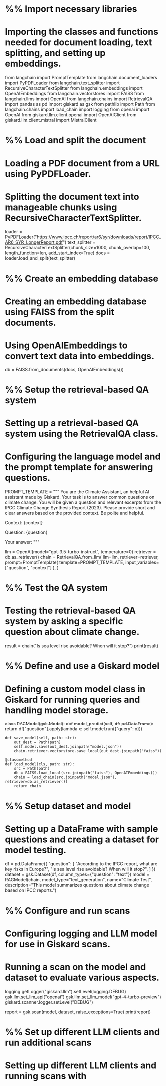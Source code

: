 # %% Import necessary libraries
# Importing the classes and functions needed for document loading, text splitting, and setting up embeddings.

from langchain import PromptTemplate
from langchain.document_loaders import PyPDFLoader
from langchain.text_splitter import RecursiveCharacterTextSplitter
from langchain.embeddings import OpenAIEmbeddings
from langchain.vectorstores import FAISS
from langchain.llms import OpenAI
from langchain.chains import RetrievalQA
import pandas as pd
import giskard as gsk
from pathlib import Path
from langchain.chains import load_chain
import logging
from openai import OpenAI
from giskard.llm.client.openai import OpenAIClient
from giskard.llm.client.mistral import MistralClient

# %% Load and split the document
# Loading a PDF document from a URL using PyPDFLoader.
# Splitting the document text into manageable chunks using RecursiveCharacterTextSplitter.

loader = PyPDFLoader("https://www.ipcc.ch/report/ar6/syr/downloads/report/IPCC_AR6_SYR_LongerReport.pdf")
text_splitter = RecursiveCharacterTextSplitter(chunk_size=1000, chunk_overlap=100, length_function=len, add_start_index=True)
docs = loader.load_and_split(text_splitter)

# %% Create an embedding database
# Creating an embedding database using FAISS from the split documents.
# Using OpenAIEmbeddings to convert text data into embeddings.

db = FAISS.from_documents(docs, OpenAIEmbeddings())

# %% Setup the retrieval-based QA system
# Setting up a retrieval-based QA system using the RetrievalQA class.
# Configuring the language model and the prompt template for answering questions.

PROMPT_TEMPLATE = """
You are the Climate Assistant, an helpful AI assistant made by Giskard. Your task is to answer common questions on climate change.
You will be given a question and relevant excerpts from the IPCC Climate Change Synthesis Report (2023). Please provide short and clear answers based on the provided context.
Be polite and helpful.

Context:
{context}

Question:
{question}

Your answer:
"""

llm = OpenAI(model="gpt-3.5-turbo-instruct", temperature=0)
retriever = db.as_retriever()
chain = RetrievalQA.from_llm(
    llm=llm,
    retriever=retriever,
    prompt=PromptTemplate(
        template=PROMPT_TEMPLATE, input_variables=["question", "context"]
    ),
)

# %% Test the QA system
# Testing the retrieval-based QA system by asking a specific question about climate change.

result = chain("Is sea level rise avoidable? When will it stop?")
print(result)

# %% Define and use a Giskard model
# Defining a custom model class in Giskard for running queries and handling model storage.

class RAGModel(gsk.Model):
    def model_predict(self, df: pd.DataFrame):
        return df["question"].apply(lambda x: self.model.run({"query": x}))

    def save_model(self, path: str):
        out_dest = Path(path)
        self.model.save(out_dest.joinpath("model.json"))
        chain.retriever.vectorstore.save_local(out_dest.joinpath("faiss"))

    @classmethod
    def load_model(cls, path: str):
        src = Path(path)
        db = FAISS.load_local(src.joinpath("faiss"), OpenAIEmbeddings())
        chain = load_chain(src.joinpath("model.json"), retriever=db.as_retriever())
        return chain

# %% Setup dataset and model
# Setting up a DataFrame with sample questions and creating a dataset for model testing.

df = pd.DataFrame({
    "question": [
        "According to the IPCC report, what are key risks in Europe?",
        "Is sea level rise avoidable? When will it stop?",
    ]
})
dataset = gsk.Dataset(df, column_types={"question": "text"})
model = RAGModel(chain, model_type="text_generation", name="Climate Test", description="This model summarizes questions about climate change based on IPCC reports.")

# %% Configure and run scans
# Configuring logging and LLM model for use in Giskard scans.
# Running a scan on the model and dataset to evaluate various aspects.

logging.getLogger("giskard.llm").setLevel(logging.DEBUG)
gsk.llm.set_llm_api("openai")
gsk.llm.set_llm_model("gpt-4-turbo-preview")
giskard.scanner.logger.setLevel("DEBUG")

report = gsk.scan(model, dataset, raise_exceptions=True)
print(report)

# %% Set up different LLM clients and run additional scans
# Setting up different LLM clients and running scans with

